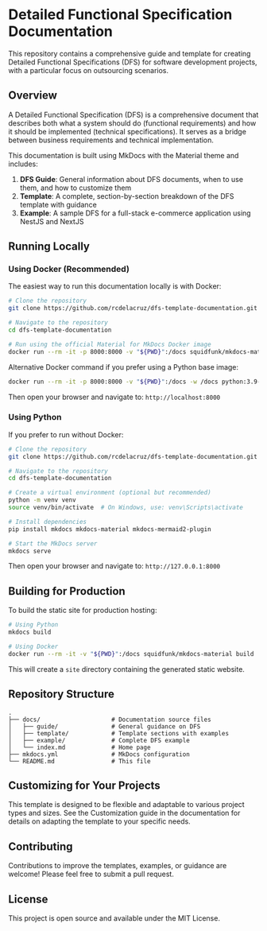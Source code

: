 # Detailed Functional Specification Documentation

This repository contains a comprehensive guide and template for creating Detailed Functional Specifications (DFS) for software development projects, with a particular focus on outsourcing scenarios.

## Overview

A Detailed Functional Specification (DFS) is a comprehensive document that describes both what a system should do (functional requirements) and how it should be implemented (technical specifications). It serves as a bridge between business requirements and technical implementation.

This documentation is built using MkDocs with the Material theme and includes:

1. **DFS Guide**: General information about DFS documents, when to use them, and how to customize them
2. **Template**: A complete, section-by-section breakdown of the DFS template with guidance
3. **Example**: A sample DFS for a full-stack e-commerce application using NestJS and NextJS

## Running Locally

### Using Docker (Recommended)

The easiest way to run this documentation locally is with Docker:

```bash
# Clone the repository
git clone https://github.com/rcdelacruz/dfs-template-documentation.git

# Navigate to the repository
cd dfs-template-documentation

# Run using the official Material for MkDocs Docker image
docker run --rm -it -p 8000:8000 -v "${PWD}":/docs squidfunk/mkdocs-material serve -a 0.0.0.0:8000
```

Alternative Docker command if you prefer using a Python base image:

```bash
docker run --rm -it -p 8000:8000 -v "${PWD}":/docs -w /docs python:3.9-slim /bin/sh -c "pip install mkdocs mkdocs-material mkdocs-mermaid2-plugin && mkdocs serve -a 0.0.0.0:8000"
```

Then open your browser and navigate to: `http://localhost:8000`

### Using Python

If you prefer to run without Docker:

```bash
# Clone the repository
git clone https://github.com/rcdelacruz/dfs-template-documentation.git

# Navigate to the repository
cd dfs-template-documentation

# Create a virtual environment (optional but recommended)
python -m venv venv
source venv/bin/activate  # On Windows, use: venv\Scripts\activate

# Install dependencies
pip install mkdocs mkdocs-material mkdocs-mermaid2-plugin

# Start the MkDocs server
mkdocs serve
```

Then open your browser and navigate to: `http://127.0.0.1:8000`

## Building for Production

To build the static site for production hosting:

```bash
# Using Python
mkdocs build

# Using Docker
docker run --rm -it -v "${PWD}":/docs squidfunk/mkdocs-material build
```

This will create a `site` directory containing the generated static website.

## Repository Structure

```
.
├── docs/                    # Documentation source files
│   ├── guide/               # General guidance on DFS
│   ├── template/            # Template sections with examples
│   ├── example/             # Complete DFS example
│   └── index.md             # Home page
├── mkdocs.yml               # MkDocs configuration
└── README.md                # This file
```

## Customizing for Your Projects

This template is designed to be flexible and adaptable to various project types and sizes. See the Customization guide in the documentation for details on adapting the template to your specific needs.

## Contributing

Contributions to improve the templates, examples, or guidance are welcome! Please feel free to submit a pull request.

## License

This project is open source and available under the MIT License.
